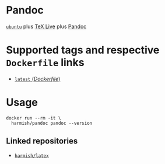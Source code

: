 # Pandoc

[`ubuntu`](https://hub.docker.com/_/ubuntu/) plus [TeX Live](https://www.tug.org/texlive/) plus [Pandoc](http://pandoc.org/)

#  Supported tags and respective `Dockerfile` links

- [`latest` (*Dockerfile*)](https://github.com/harmishhk/dockerfiles/blob/master/pandoc/Dockerfile)

# Usage

```console
docker run --rm -it \
  harmish/pandoc pandoc --version
```

## Linked repositories

- [`harmish/latex`](https://hub.docker.com/r/harmish/latex/)
